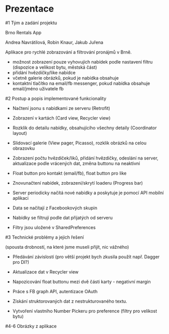 # Prezentace

#1 Tým a zadání projektu

Brno Rentals App

Andrea Navrátilová, Robin Knaur, Jakub Juřena

Aplikace pro rychlé zobrazování a filtrování pronájmů v Brně.
- možnost zobrazení pouze vyhovujích nabídek podle nastavení filtru (dispozice a velikost bytu, městská část)
- přidání hvězdičky/like nabídce
- včetně galerie obrázků, pokud je nabídka obsahuje
- kontaktní tlačítko na email/fb messenger, pokud nabídka obsahuje email/jméno uživatele fb


#2 Postup a popis implementované funkcionality
- Načtení jsonu s nabídkami ze serveru (Retrofit)
- Zobrazení v kartách (Card view, Recycler view)
- Rozklik do detailu nabídky, obsahujícího všechny detaily (Coordinator layout)
- Slidovací galerie (View pager, Picasso), rozklik obrázků na celou obrazovku
- Zobrazení počtu hvězdiček/liků, přidání hvězdičky, odeslání na server, aktualizace podle vrácených dat, změna buttonu na neaktivní
- Float button pro kontakt (email/fb), float button pro like
- Znovunačtení nabídek, zobrazení/skrytí loaderu (Progress bar)

- Server periodicky načítá nové nabídky a poskytuje je pomocí API mobilní aplikaci
- Data se načítají z Facebookových skupin

- Nabídky se filtrují podle dat přijatých od serveru
- Filtry jsou uložené v SharedPreferences

#3 Technické problémy a jejich řešení

(spousta drobností, na které jsme museli přijít, nic vážného)
- Předávání závislostí (pro větší projekt bych zkusila použít např. Dagger pro DI?)
- Aktualizace dat v Recycler view
- Napozicování float buttonu mezi dvě části karty - negativní margin

- Práce s FB graph API, autentizace OAuth
- Získání struktorovaných dat z nestrukturovaného textu.

- Vytvoření vlastního Number Pickeru pro preference (filtry pro velikost bytu)

#4-6 Obrázky z aplikace
